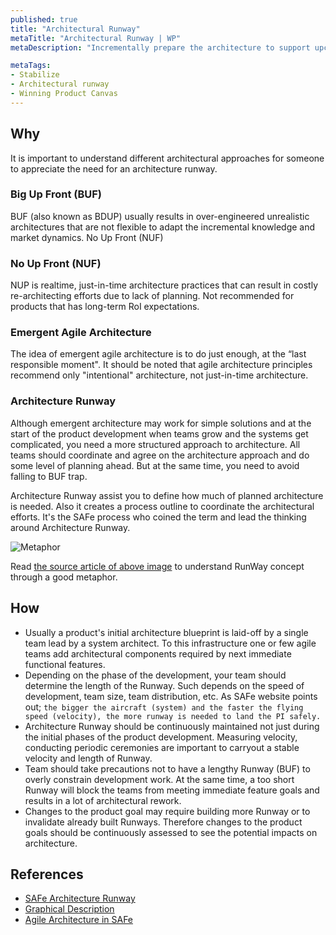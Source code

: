 ```yaml
---
published: true
title: "Architectural Runway"
metaTitle: "Architectural Runway | WP"
metaDescription: "Incrementally prepare the architecture to support upcoming features and other requirements. Strike a balance between Big-Up-Front (BUF) and No-Up-Front (NUF). Set up architectural collaboration between the teams as the project gets bigger."

metaTags:
- Stabilize
- Architectural runway
- Winning Product Canvas
---
```


## Why
It is important to understand different architectural approaches for someone to appreciate the need for an architecture runway.

### Big Up Front (BUF)
BUF (also known as BDUP) usually results in over-engineered unrealistic architectures that are not flexible to adapt the incremental knowledge and market dynamics.
No Up Front (NUF)

### No Up Front (NUF)
NUP is realtime, just-in-time architecture practices that can result in costly re-architecting efforts due to lack of planning. Not recommended for products that has long-term RoI expectations.

### Emergent Agile Architecture
The idea of emergent agile architecture is to do just enough, at the “last responsible moment". It should be noted that agile architecture principles recommend only "intentional" architecture, not just-in-time architecture.

### Architecture Runway
Although emergent architecture may work for simple solutions and at the start of the product development when teams grow and the systems get complicated, you need a more structured approach to architecture. All teams should coordinate and agree on the architecture approach and do some level of planning ahead. But at the same time, you need to avoid falling to BUF trap.

Architecture Runway assist you to define how much of planned architecture is needed. Also it creates a process outline to coordinate the architectural efforts. It's the SAFe process who coined the term and lead the thinking around Architecture Runway.

![Metaphor](https://i0.wp.com/www.agileapplied.com/wp-content/uploads/2018/04/runways-1.png?w=1401&ssl=1)

Read [the source article of above image](https://www.agileapplied.com/2018/04/07/project-runway/) to understand RunWay concept through a good metaphor.

## How
- Usually a product's initial architecture blueprint is laid-off by a single team lead by a system architect. To this infrastructure one or few agile teams add architectural components required by next immediate functional features.
- Depending on the phase of the development, your team should determine the length of the Runway. Such depends on the speed of development, team size, team distribution, etc. As SAFe website points out; ```the bigger the aircraft (system) and the faster the flying speed (velocity), the more runway is needed to land the PI safely.```
- Architecture Runway should be continuously maintained not just during the initial phases of the product development. Measuring velocity, conducting periodic ceremonies are important to carryout a stable velocity and length of Runway.
- Team should take precautions not to have a lengthy Runway (BUF) to overly constrain development work. At the same time, a too short Runway will block the teams from meeting immediate feature goals and results in a lot of architectural rework.
- Changes to the product goal may require building more Runway or to invalidate already built Runways. Therefore changes to the product goals should be continuously assessed to see the potential impacts on architecture.


## References

- [SAFe Architecture Runway](https://www.scaledagileframework.com/architectural-runway/)
- [Graphical Description](https://www.agileapplied.com/2018/04/07/project-runway/)
- [Agile Architecture in SAFe](https://www.scaledagileframework.com/agile-architecture/)
